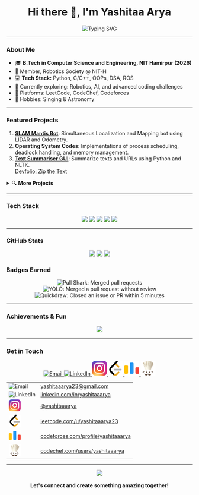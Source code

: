 <!-- Profile README - Yashitaa Arya -->

<h1 align="center">Hi there 👋, I'm Yashitaa Arya</h1>
<p align="center">
  <img src="https://readme-typing-svg.demolab.com?font=Fira+Code&weight=500&pause=1000&color=3F6AD8&center=true&width=405&lines=Tech+Enthusiast+%7C+Robotics+%7C+Coder;B.Tech+%7C+CSE+%40+NIT+Hamirpur+%282026%29;Let's+connect+%E2%9C%A8" alt="Typing SVG" />
</p>

---

### About Me
- 🎓 **B.Tech in Computer Science and Engineering, NIT Hamirpur (2026)**
- 🤖 Member, Robotics Society @ NIT-H
- 💻 **Tech Stack:** Python, C/C++, OOPs, DSA, ROS
- 🌱 Currently exploring: Robotics, AI, and advanced coding challenges
- 🎯 Platforms: LeetCode, CodeChef, Codeforces
- 🎵 Hobbies: Singing & Astronomy

---

### Featured Projects

1. [**SLAM Mantis Bot**](https://github.com/YashitaaArya/Mantis): Simultaneous Localization and Mapping bot using LIDAR and Odometry.
2. **Operating System Codes**: Implementations of process scheduling, deadlock handling, and memory management.
3. [**Text Summariser GUI**](https://github.com/YashitaaArya/Text-Summariser-UI): Summarize texts and URLs using Python and NLTK.  
   [Devfolio: Zip the Text](https://devfolio.co/projects/zip-the-text-635e)

<details>
<summary>🔍 <b>More Projects</b></summary>

- Explore my repositories—feedback and stars are always welcome!
</details>

---

### Tech Stack
<p align="center">
  <img src="https://img.shields.io/badge/Python-3776AB?style=for-the-badge&logo=python&logoColor=white"/>
  <img src="https://img.shields.io/badge/C++-00599C?style=for-the-badge&logo=cplusplus&logoColor=white"/>
  <img src="https://img.shields.io/badge/ROS-22314E?style=for-the-badge&logo=ros&logoColor=white"/>
  <img src="https://img.shields.io/badge/OOP-3F6AD8?style=for-the-badge"/>
  <img src="https://img.shields.io/badge/DSA-ff69b4?style=for-the-badge"/>
</p>

---

### GitHub Stats
<p align="center">
  <img src="https://github-readme-stats.vercel.app/api?username=YashitaaArya&show_icons=true&theme=radical" height="165"/>
  <img src="https://github-readme-streak-stats.herokuapp.com?user=YashitaaArya&theme=radical" height="165"/>
  <img src="https://github-readme-stats.vercel.app/api/top-langs/?username=YashitaaArya&layout=compact&theme=radical" height="165"/>
</p>

### Badges Earned

<p align="center">
  <img src="https://github.githubassets.com/images/modules/profile/achievements/pull-shark-default.png" title="Pull Shark: Merged pull requests" height="60">
  <img src="https://github.githubassets.com/images/modules/profile/achievements/yolo-default.png" title="YOLO: Merged a pull request without review" height="60">
  <img src="https://github.githubassets.com/images/modules/profile/achievements/quickdraw-default.png" title="Quickdraw: Closed an issue or PR within 5 minutes" height="60">
  <!-- Add more badges you earned by copying their image URLs -->
</p>

---

### Achievements & Fun
<p align="center">
  <img src="https://github-profile-trophy.vercel.app/?username=YashitaaArya&theme=radical&no-bg=true&row=1" />
</p>

---

### Get in Touch

<p align="center">
  <a href="mailto:yashitaaarya23@gmail.com" target="_blank">
    <img src="https://upload.wikimedia.org/wikipedia/commons/4/4e/Mail_%28iOS%29.svg" alt="Email" height="40"/>
  </a>
  <a href="https://www.linkedin.com/in/yashitaaarya/" target="_blank">
    <img src="https://cdn.jsdelivr.net/gh/devicons/devicon/icons/linkedin/linkedin-original.svg" alt="LinkedIn" height="40"/>
  </a>
  <a href="https://www.instagram.com/yashitaaarya/" target="_blank">
    <img src="image.png" alt="Instagram" height="40"/>
  </a>
  <a href="https://leetcode.com/u/yashitaaarya23/" target="_blank">
    <img src="image2.png" alt="LeetCode" height="40"/>
  </a>
  <a href="https://codeforces.com/profile/yashitaaarya" target="_blank">
    <img src="image3.png" alt="Codeforces" height="40"/>
  </a>
  <a href="https://www.codechef.com/users/yashitaaarya" target="_blank">
    <img src="image4.png" alt="CodeChef" height="40"/>
  </a>
</p>

<table>
  <tr>
    <td>
      <img src="https://upload.wikimedia.org/wikipedia/commons/4/4e/Mail_%28iOS%29.svg" alt="Email" height="32"/>
    </td>
    <td>
      <a href="mailto:yashitaaarya23@gmail.com">yashitaaarya23@gmail.com</a>
    </td>
  </tr>
  <tr>
    <td>
      <img src="https://cdn.jsdelivr.net/gh/devicons/devicon/icons/linkedin/linkedin-original.svg" alt="LinkedIn" height="32"/>
    </td>
    <td>
      <a href="https://www.linkedin.com/in/yashitaaarya/">linkedin.com/in/yashitaaarya</a>
    </td>
  </tr>
  <tr>
    <td>
      <img src="image.png" alt="Instagram" height="32"/>
    </td>
    <td>
      <a href="https://www.instagram.com/yashitaaarya/">@yashitaaarya</a>
    </td>
  </tr>
  <tr>
    <td>
      <img src="image2.png" alt="LeetCode" height="32"/>
    </td>
    <td>
      <a href="https://leetcode.com/u/yashitaaarya23/">leetcode.com/u/yashitaaarya23</a>
    </td>
  </tr>
  <tr>
    <td>
      <img src="image3.png" alt="Codeforces" height="32"/>
    </td>
    <td>
      <a href="https://codeforces.com/profile/yashitaaarya">codeforces.com/profile/yashitaaarya</a>
    </td>
  </tr>
  <tr>
    <td>
      <img src="image4.png" alt="CodeChef" height="32"/>
    </td>
    <td>
      <a href="https://www.codechef.com/users/yashitaaarya">codechef.com/users/yashitaaarya</a>
    </td>
  </tr>
</table>

---

<p align="center">
  <img src="https://komarev.com/ghpvc/?username=YashitaaArya&label=Profile+Views&color=3F6AD8&style=flat"/>
</p>

<p align="center"><b>Let's connect and create something amazing together!</b></p>
